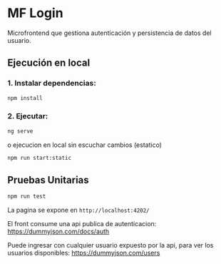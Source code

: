 # MF Login

Microfrontend que gestiona autenticación y persistencia de datos del usuario.

## Ejecución en local

### 1. Instalar dependencias:

```bash
npm install
```

### 2. Ejecutar:

```bash
ng serve
```

o ejecucion en local sin escuchar cambios (estatico)

```bash
npm run start:static
```

## Pruebas Unitarias

```bash
npm run test
```

La pagina se expone en `http://localhost:4202/` 

El front consume una api publica de autenticacion: https://dummyjson.com/docs/auth

Puede ingresar con cualquier usuario expuesto por la api, para ver los usuarios disponibles: https://dummyjson.com/users